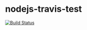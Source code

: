 # nodejs-travis-test

[![Build Status](https://travis-ci.com/Nic93/nodejs-travis-test.svg?branch=master)](https://travis-ci.com/Nic93/nodejs-travis-test)